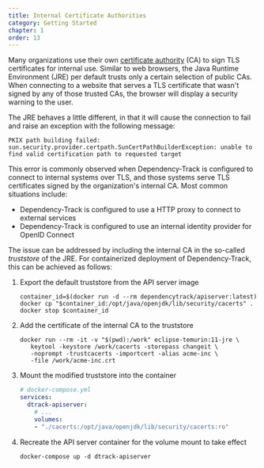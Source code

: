 ```yaml
---
title: Internal Certificate Authorities
category: Getting Started
chapter: 1
order: 13
---
```


Many organizations use their own [certificate authority](https://en.wikipedia.org/wiki/Certificate_authority) (CA) to 
sign TLS certificates for internal use. Similar to web browsers, the Java Runtime Environment (JRE) per default trusts 
only a certain selection of public CAs. When connecting to a website that serves a TLS certificate that wasn't signed 
by any of those trusted CAs, the browser will display a security warning to the user. 

The JRE behaves a little different, in that it will cause the connection to fail and raise an exception with the 
following message:

```
PKIX path building failed: sun.security.provider.certpath.SunCertPathBuilderException: unable to find valid certification path to requested target
```

This error is commonly observed when Dependency-Track is configured to connect to internal systems over TLS,
and those systems serve TLS certificates signed by the organization's internal CA. Most common situations include:

* Dependency-Track is configured to use a HTTP proxy to connect to external services
* Dependency-Track is configured to use an internal identity provider for OpenID Connect

The issue can be addressed by including the internal CA in the so-called *truststore* of the JRE.
For containerized deployment of Dependency-Track, this can be achieved as follows:

1. Export the default truststore from the API server image
   ```shell
   container_id=$(docker run -d --rm dependencytrack/apiserver:latest)
   docker cp "$container_id:/opt/java/openjdk/lib/security/cacerts" .
   docker stop $container_id
   ```

2. Add the certificate of the internal CA to the truststore
   ```shell
   docker run --rm -it -v "$(pwd):/work" eclipse-temurin:11-jre \
      keytool -keystore /work/cacerts -storepass changeit \
      -noprompt -trustcacerts -importcert -alias acme-inc \
      -file /work/acme-inc.crt
   ```

3. Mount the modified truststore into the container
   ```yaml
   # docker-compose.yml
   services:
     dtrack-apiserver:
       # ...
       volumes:
       - "./cacerts:/opt/java/openjdk/lib/security/cacerts:ro"
   ```

4. Recreate the API server container for the volume mount to take effect
   ```shell
   docker-compose up -d dtrack-apiserver
   ```
